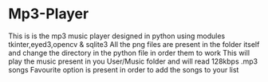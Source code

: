# Mp3-Player
This is is the mp3 music player designed in python using modules tkinter,eyed3,opencv &amp; sqlite3
All the png files are present in the folder itself and change the directory in the python file in order them to work
This will play the music present in you User/Music folder and will read 128kbps .mp3 songs 
Favourite option is present in order to add the songs to your list
